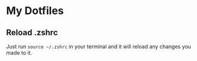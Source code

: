 # My Dotfiles

## Reload .zshrc
Just run ```source ~/.zshrc``` in your terminal and it will reload any changes you made to it.
